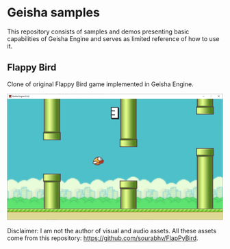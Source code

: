 # Geisha samples
This repository consists of samples and demos presenting basic capabilities of Geisha Engine and serves as limited reference of how to use it.

## Flappy Bird
Clone of original Flappy Bird game implemented in Geisha Engine.

![](FlappyBird/flappy-bird-screenshot.png)

Disclaimer: I am not the author of visual and audio assets. All these assets come from this repository: https://github.com/sourabhv/FlapPyBird.
